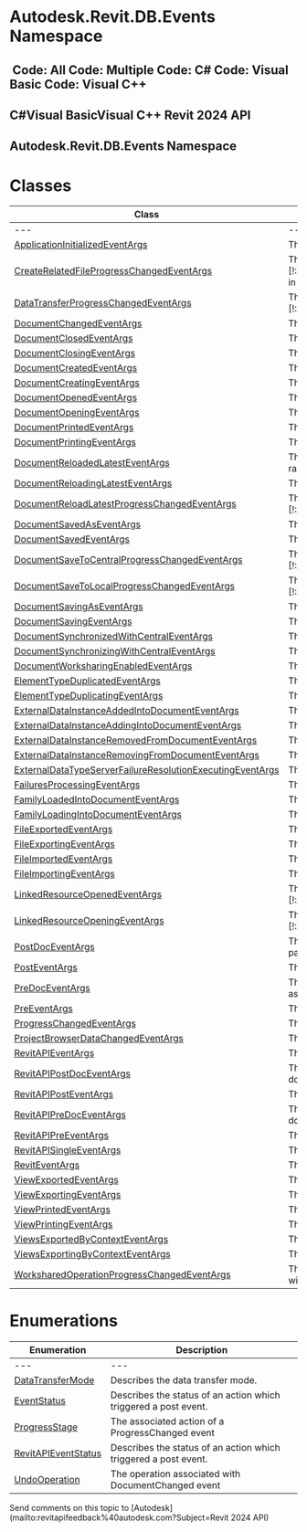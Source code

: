 # Autodesk.Revit.DB.Events Namespace

﻿
 Code: All Code: Multiple Code: C# Code: Visual Basic Code: Visual C++   
---  
C#Visual BasicVisual C++
Revit 2024 API  
---  
Autodesk.Revit.DB.Events Namespace  
---  
# Classes
| Class | Description |
| --- | --- |
| --- | --- | --- |
| [ApplicationInitializedEventArgs](a2cd37be-e16f-24ce-e100-8ae8c6588d73.md "ApplicationInitializedEventArgs Class") | The event arguments used by the ApplicationLaunched event. |
| [CreateRelatedFileProgressChangedEventArgs](94a4184c-e0d2-a846-ba1d-52cea6b0a29f.md "CreateRelatedFileProgressChangedEventArgs Class") | The event arguments used during creating related file phase of [!:Autodesk::Revit::ApplicationServices::Application::WorksharedOperationProgressChanged] in model open operation. |
| [DataTransferProgressChangedEventArgs](a5a0081b-e990-ac8f-68dc-be0915955d1d.md "DataTransferProgressChangedEventArgs Class") | The event arguments used during the data transferring phase of [!:Autodesk::Revit::ApplicationServices::Application::WorksharedOperationProgressChanged]. |
| [DocumentChangedEventArgs](8fd170b2-df48-209b-438e-54ec7b01b664.md "DocumentChangedEventArgs Class") | The event arguments used by the DocumentChanged event. |
| [DocumentClosedEventArgs](ea150cd4-674d-08a3-ac42-6472966fe4ba.md "DocumentClosedEventArgs Class") | The event arguments used by the DocumentClosed event. |
| [DocumentClosingEventArgs](939d187e-051c-6a8a-0bb9-6c030b0911a4.md "DocumentClosingEventArgs Class") | The event arguments used by the DocumentClosing event. |
| [DocumentCreatedEventArgs](bd300a6c-382a-60f0-a8b4-eae4a8368bf9.md "DocumentCreatedEventArgs Class") | The event arguments used by the DocumentCreated event. |
| [DocumentCreatingEventArgs](43d97649-5199-2706-3855-bdb52cc44b86.md "DocumentCreatingEventArgs Class") | The event arguments used by the DocumentCreating event. |
| [DocumentOpenedEventArgs](0c6c3227-ecad-6a5f-c1b1-d08745360637.md "DocumentOpenedEventArgs Class") | The event arguments used by the DocumentOpened event. |
| [DocumentOpeningEventArgs](1c21b33d-1314-d096-0a36-ad59ad80c6e9.md "DocumentOpeningEventArgs Class") | The event arguments used by the DocumentOpening event. |
| [DocumentPrintedEventArgs](12e3944c-0c43-8c08-d3d0-15828d9a6337.md "DocumentPrintedEventArgs Class") | The event arguments used by the DocumentPrinted event. |
| [DocumentPrintingEventArgs](cae91da6-7e05-e47c-5957-15330428c303.md "DocumentPrintingEventArgs Class") | The event arguments used by the DocumentPrinting event. |
| [DocumentReloadedLatestEventArgs](0e00db2f-a160-8922-e993-346a9040bc5d.md "DocumentReloadedLatestEventArgs Class") | The event arguments used by the DocumentReloadedLatestEvent event. This event will be raised when executing pull a latest changes from a central model. |
| [DocumentReloadingLatestEventArgs](0952bb8e-fa8d-382a-ba2b-97bbbc820a99.md "DocumentReloadingLatestEventArgs Class") | The event arguments used by the DocumentReloadingLatest event. |
| [DocumentReloadLatestProgressChangedEventArgs](dfe6923a-ec47-704d-8e2b-29c2371beef1.md "DocumentReloadLatestProgressChangedEventArgs Class") | The event arguments used during the reload latest phase of [!:Autodesk::Revit::ApplicationServices::Application::WorksharedOperationProgressChanged]. |
| [DocumentSavedAsEventArgs](6ac311cc-14e9-639f-a8d7-e321927e0c14.md "DocumentSavedAsEventArgs Class") | The event arguments used by the DocumentSavedAs event. |
| [DocumentSavedEventArgs](7bcc6ea7-4e7e-588b-232d-ed94d70d2c5e.md "DocumentSavedEventArgs Class") | The event arguments used by the DocumentSaved event. |
| [DocumentSaveToCentralProgressChangedEventArgs](5c818638-328f-555e-a668-674d9f585775.md "DocumentSaveToCentralProgressChangedEventArgs Class") | The event arguments used during the save to central phase of [!:Autodesk::Revit::ApplicationServices::Application::WorksharedOperationProgressChanged]. |
| [DocumentSaveToLocalProgressChangedEventArgs](a3a774b8-2913-5de6-e7ad-5daa24a9c172.md "DocumentSaveToLocalProgressChangedEventArgs Class") | The event arguments used during the save to local phase of [!:Autodesk::Revit::ApplicationServices::Application::WorksharedOperationProgressChanged]. |
| [DocumentSavingAsEventArgs](1bb9bb9f-be64-3c6f-804b-66fe6a2b0562.md "DocumentSavingAsEventArgs Class") | The event arguments used by the DocumentSavingAs event. |
| [DocumentSavingEventArgs](e812523c-81f5-454f-9868-4332ab6c74a9.md "DocumentSavingEventArgs Class") | The event arguments used by the DocumentSaving event. |
| [DocumentSynchronizedWithCentralEventArgs](ff0bae6e-c1b8-7b7a-cbc9-3b419b7b0c48.md "DocumentSynchronizedWithCentralEventArgs Class") | The event arguments used by the DocumentSynchronizedWithCentralEventArgs event. |
| [DocumentSynchronizingWithCentralEventArgs](d6859206-10ee-9570-a1a8-98a68f3e1fd9.md "DocumentSynchronizingWithCentralEventArgs Class") | The event arguments used by the DocumentSynchronizingWithCentralEventArgs event. |
| [DocumentWorksharingEnabledEventArgs](e8e6a008-e97e-ddc3-6ac1-f625e04ff314.md "DocumentWorksharingEnabledEventArgs Class") | The event arguments used by the DocumentWorksharingEnabled event. |
| [ElementTypeDuplicatedEventArgs](7ec2ef50-ea02-2e47-a854-490d00285cd1.md "ElementTypeDuplicatedEventArgs Class") | The event arguments used by the ElementTypeDuplicated event. |
| [ElementTypeDuplicatingEventArgs](a507c83d-21c0-badf-ee5d-f5e4c76886a8.md "ElementTypeDuplicatingEventArgs Class") | The event arguments used by the ElementTypeDuplicating event. |
| [ExternalDataInstanceAddedIntoDocumentEventArgs](b93d3383-21af-d252-06ff-9d0ed7f75ea9.md "ExternalDataInstanceAddedIntoDocumentEventArgs Class") | The event arguments used by the ExternalDataInstanceAddedInto event. |
| [ExternalDataInstanceAddingIntoDocumentEventArgs](8601a344-dd92-b78f-6298-e1a6f5355a77.md "ExternalDataInstanceAddingIntoDocumentEventArgs Class") | The event arguments used by the ExternalDataInstanceAddingInto event. |
| [ExternalDataInstanceRemovedFromDocumentEventArgs](471c4688-8595-9ef9-db74-eccd12ae44a4.md "ExternalDataInstanceRemovedFromDocumentEventArgs Class") | The event arguments used by the ExternalDataInstanceRemovedFrom event. |
| [ExternalDataInstanceRemovingFromDocumentEventArgs](5c7c33a6-8c2b-05e2-7088-3199f1a26e34.md "ExternalDataInstanceRemovingFromDocumentEventArgs Class") | The event arguments used by the ExternalDataInstanceRemovingFrom event. |
| [ExternalDataTypeServerFailureResolutionExecutingEventArgs](81d0c125-52cf-a81c-5c2a-f02fac4f9da0.md "ExternalDataTypeServerFailureResolutionExecutingEventArgs Class") | The event arguments used by the ExternalDataTypeServerFailureResolutionExecuting event. |
| [FailuresProcessingEventArgs](a35dc3de-c8a4-8af0-6a3c-706716e5f885.md "FailuresProcessingEventArgs Class") | The event arguments used by the FailuresProcessing event. |
| [FamilyLoadedIntoDocumentEventArgs](a63d4c02-fc75-445b-edf5-d9068465fb1a.md "FamilyLoadedIntoDocumentEventArgs Class") | The event arguments used by the FamilyLoadedInto event. |
| [FamilyLoadingIntoDocumentEventArgs](e2dcca36-38d1-8bc9-d9f5-fd52bbd5ba0f.md "FamilyLoadingIntoDocumentEventArgs Class") | The event arguments used by the FamilyLoadingInto event. |
| [FileExportedEventArgs](8f668506-1f9b-0282-f6df-66428891ad3b.md "FileExportedEventArgs Class") | The event arguments used by the FileExported event. |
| [FileExportingEventArgs](33fecf48-ec69-4d54-8e73-4f8b6233a744.md "FileExportingEventArgs Class") | The event arguments used by the FileExporting event. |
| [FileImportedEventArgs](87f5b053-2c42-7b57-a58d-4b2489f461cc.md "FileImportedEventArgs Class") | The event arguments used by the FileImported event. |
| [FileImportingEventArgs](be397e59-7332-cb8f-426d-ebe7f420e0c9.md "FileImportingEventArgs Class") | The event arguments used by the FileImporting event. |
| [LinkedResourceOpenedEventArgs](4d82ed63-8fd2-71a9-52e8-4695ab299b1b.md "LinkedResourceOpenedEventArgs Class") | The event arguments used by [!:Autodesk::Revit::ApplicationServices::Application::LinkedResourceOpened]. |
| [LinkedResourceOpeningEventArgs](a76d0414-5c2a-7af0-fac6-27689b7f5f03.md "LinkedResourceOpeningEventArgs Class") | The event arguments used by [!:Autodesk::Revit::ApplicationServices::Application::LinkedResourceOpening]. |
| [PostDocEventArgs](a9b656a0-233e-4204-9013-02aa12666814.md "PostDocEventArgs Class") | The class is used as base class for arguments of any post-event that is associated to a particular Document. |
| [PostEventArgs](05247367-aa2f-b928-f820-c03e297d59d1.md "PostEventArgs Class") | The class is used as a base class for arguments of any post-event. |
| [PreDocEventArgs](c386eb8b-9037-b5f7-c6f9-0816d222551a.md "PreDocEventArgs Class") | The class is used as base class for the arguments of any pre-event arguments that is associated to a particular Document. |
| [PreEventArgs](48da5520-fca4-e21c-9d06-bef3a78e9ac7.md "PreEventArgs Class") | The class is used as a base class for the arguments for any pre-event. |
| [ProgressChangedEventArgs](11e76066-82f3-21c7-6c1f-dfbbf0a1abd9.md "ProgressChangedEventArgs Class") | The event arguments used by the ProgressChanged event. |
| [ProjectBrowserDataChangedEventArgs](5b2c5f46-7ed5-25ce-e796-4d6cb963802c.md "ProjectBrowserDataChangedEventArgs Class") | The event arguments used by the ProjectBrowserDataChanged event. |
| [RevitAPIEventArgs](7c98499c-e345-cfda-ef89-48eccd3c9992.md "RevitAPIEventArgs Class") | The class is used as base class for all event argument classes. |
| [RevitAPIPostDocEventArgs](7d3fba7a-5efb-6a4c-a49c-16c25f972830.md "RevitAPIPostDocEventArgs Class") | The base class used for post events where the arguments must supply access to the document. |
| [RevitAPIPostEventArgs](93554f52-0145-3454-5697-3f1015e46434.md "RevitAPIPostEventArgs Class") | The class is used as a base class for arguments of any post-event. |
| [RevitAPIPreDocEventArgs](ef0073c4-f86b-64b9-12f2-268f4e1b8bbe.md "RevitAPIPreDocEventArgs Class") | The base class used for pre events where the arguments must supply access to the document. |
| [RevitAPIPreEventArgs](14097470-c9d9-0143-dc1b-b93a60a460e6.md "RevitAPIPreEventArgs Class") | The class is used as a base class for the arguments for any pre-event. |
| [RevitAPISingleEventArgs](446fa3c6-4f35-47f4-e8c2-e5235c321836.md "RevitAPISingleEventArgs Class") | The class is used as a base class for arguments of any single-event. |
| [RevitEventArgs](2995a67a-3135-8032-a92a-079b6f9d6954.md "RevitEventArgs Class") | The class is used as base class for all event argument classes. |
| [ViewExportedEventArgs](d0e95c70-c5f4-8b12-2f7a-5279ba667948.md "ViewExportedEventArgs Class") | The event arguments used by the ViewExported event. |
| [ViewExportingEventArgs](46171adf-d115-9796-b6f7-7d1e27d5d3b5.md "ViewExportingEventArgs Class") | The event arguments used by the ViewExporting event. |
| [ViewPrintedEventArgs](8d683cd4-c19b-034f-8b42-653b024e7aa4.md "ViewPrintedEventArgs Class") | The event arguments used by the ViewPrinted event. |
| [ViewPrintingEventArgs](8e7d048f-a50b-7903-6001-6716f7eabdb5.md "ViewPrintingEventArgs Class") | The event arguments used by the ViewPrinting event. |
| [ViewsExportedByContextEventArgs](141e1a8c-7675-bb1f-fe54-eaf00b2bd75b.md "ViewsExportedByContextEventArgs Class") | The event arguments used by the ViewsExportedByContext event. |
| [ViewsExportingByContextEventArgs](5db665aa-f9cb-f204-72e0-eff6597a9a9d.md "ViewsExportingByContextEventArgs Class") | The event arguments used by the ViewsExportingByContext event. |
| [WorksharedOperationProgressChangedEventArgs](110ee5e7-4cc1-3dbb-c824-6fd7bb5a8061.md "WorksharedOperationProgressChangedEventArgs Class") | The event arguments used by the WorksharedOperationProgressChanged event, this event will be raised when executing following workshared operations. |

# Enumerations
| Enumeration | Description |
| --- | --- |
| --- | --- | --- |
| [DataTransferMode](970e779d-cfc8-9b58-eb88-bf23df21477c.md "DataTransferMode Enumeration") | Describes the data transfer mode. |
| [EventStatus](b2db4f59-a798-a61b-9dd4-02dd6e9700f0.md "EventStatus Enumeration") | Describes the status of an action which triggered a post event. |
| [ProgressStage](641d9262-094b-53bc-3909-1b8566f15d3e.md "ProgressStage Enumeration") | The associated action of a ProgressChanged event |
| [RevitAPIEventStatus](a739b1f8-6b3b-a95b-b536-6e5d00d12e4e.md "RevitAPIEventStatus Enumeration") | Describes the status of an action which triggered a post event. |
| [UndoOperation](d5c8c31a-3b69-48c0-feac-b176a54e7934.md "UndoOperation Enumeration") | The operation associated with DocumentChanged event |

Send comments on this topic to [Autodesk](mailto:revitapifeedback%40autodesk.com?Subject=Revit 2024 API)